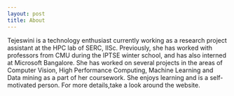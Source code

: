 ```yaml
---
layout: post
title: About
---
```


Tejeswini is a technology enthusiast currently working as a research project assistant at the HPC lab of SERC, IISc. Previously, she has worked with professors from CMU during the IPTSE winter school, and has also interned at Microsoft Bangalore. She has worked on several projects in the areas of Computer Vision, High Performance Computing, Machine Learning and Data mining as a part of her coursework. She enjoys learning and is a self-motivated person. For more details,take a look around the website.



